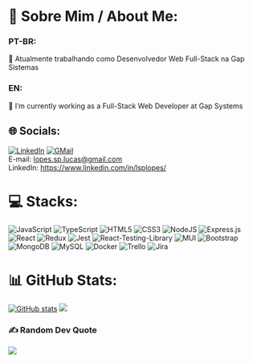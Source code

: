 # 💫 Sobre Mim / About Me:
### PT-BR:<br>
🔭 Atualmente trabalhando como Desenvolvedor Web Full-Stack na Gap Sistemas<br>
<!-- 🤝 Buscando uma vaga permanente Full-Stack ou Back-End<br> -->
<!-- 🌱 Atualmente estudando Ciência da Computação na Trybe<br> -->
<!-- 💬 Me pergunte sobre futurismo e novas tecnologias -->

### EN:<br>
🔭 I’m currently working as a Full-Stack Web Developer at Gap Systems<br>
<!-- 🤝 I’m looking for a permanent job as a Full-Stack or Back-End Web Developer<br> -->
<!-- 🌱 I’m currently learning computer science at Trybe<br> -->
<!-- 💬 Ask me about futurism and new technologies -->


## 🌐 Socials:
[![LinkedIn](https://img.shields.io/badge/-LinkedIn-%230077B5?style=for-the-badge&logo=linkedin&logoColor=white)](https://linkedin.com/in/https://www.linkedin.com/in/lsplopes/)
[![GMail](https://img.shields.io/badge/-Gmail-%23333?style=for-the-badge&logo=gmail&logoColor=white)](mailto:lopes.sp.lucas@gmail.com)<br>
E-mail: lopes.sp.lucas@gmail.com<br>
LinkedIn: https://www.linkedin.com/in/lsplopes/<br>

# 💻 Stacks:
![JavaScript](https://img.shields.io/badge/javascript-%23323330.svg?style=for-the-badge&logo=javascript&logoColor=%23F7DF1E) ![TypeScript](https://img.shields.io/badge/typescript-%23007ACC.svg?style=for-the-badge&logo=typescript&logoColor=white) ![HTML5](https://img.shields.io/badge/html5-%23E34F26.svg?style=for-the-badge&logo=html5&logoColor=white) ![CSS3](https://img.shields.io/badge/css3-%231572B6.svg?style=for-the-badge&logo=css3&logoColor=white) ![NodeJS](https://img.shields.io/badge/node.js-6DA55F?style=for-the-badge&logo=node.js&logoColor=white) ![Express.js](https://img.shields.io/badge/express.js-%23404d59.svg?style=for-the-badge&logo=express&logoColor=%2361DAFB) ![React](https://img.shields.io/badge/react-%2320232a.svg?style=for-the-badge&logo=react&logoColor=%2361DAFB) ![Redux](https://img.shields.io/badge/redux-%23593d88.svg?style=for-the-badge&logo=redux&logoColor=white) ![Jest](https://img.shields.io/badge/Jest-323330?style=for-the-badge&logo=Jest&logoColor=white) ![React-Testing-Library](https://img.shields.io/badge/testing%20library-323330?style=for-the-badge&logo=testing-library&logoColor=red) ![MUI](https://img.shields.io/badge/MUI-%230081CB.svg?style=for-the-badge&logo=material-ui&logoColor=white) ![Bootstrap](https://img.shields.io/badge/bootstrap-%23563D7C.svg?style=for-the-badge&logo=bootstrap&logoColor=white) ![MongoDB](https://img.shields.io/badge/MongoDB-%234ea94b.svg?style=for-the-badge&logo=mongodb&logoColor=white) ![MySQL](https://img.shields.io/badge/mysql-%2300f.svg?style=for-the-badge&logo=mysql&logoColor=white) ![Docker](https://img.shields.io/badge/docker-%230db7ed.svg?style=for-the-badge&logo=docker&logoColor=white) ![Trello](https://img.shields.io/badge/Trello-%23026AA7.svg?style=for-the-badge&logo=Trello&logoColor=white) ![Jira](https://img.shields.io/badge/jira-%230A0FFF.svg?style=for-the-badge&logo=jira&logoColor=white)
# 📊 GitHub Stats:
<!--![](https://github-readme-stats.vercel.app/api?username=lsplopes&theme=dark&hide_border=false&include_all_commits=true&count_private=true)<br/> -->
[![GitHub stats](https://github-readme-stats.vercel.app/api?username=lsplopes)](https://github.com/anuraghazra/github-readme-stats)
![](https://github-readme-stats.vercel.app/api/top-langs/?username=lsplopes&theme=dark&hide_border=false&include_all_commits=true&count_private=true&layout=compact)

### ✍️ Random Dev Quote
![](https://quotes-github-readme.vercel.app/api?type=horizontal&theme=merko)

